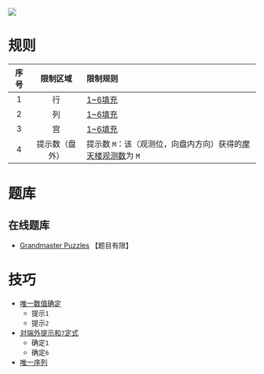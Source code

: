 ![](https://www.gmpuzzles.com/images/blog/GM-SkyscrapersEx.png)

# 规则
| 序号  |  限制区域   | 限制规则                                 |
|:---:|:-------:|:-------------------------------------|
|  1  |    行    | [1~6填充]                             |
|  2  |    列    | [1~6填充]                             |
|  3  |    宫    | [1~6填充]                             |
|  4  | 提示数（盘外） | 提示数 `M`：该（观测位，向盘内方向）获得的[摩天楼观测数]为 `M` |

# 题库

## 在线题库
- [Grandmaster Puzzles](https://www.gmpuzzles.com/blog/skyscrapers-rules-and-info/) 【题目有限】


# 技巧
- [唯一数值确定](https://www.bilibili.com/read/cv10181180)
  - 提示`1`
  - 提示`2`
- [对端外提示和`7`定式](https://www.bilibili.com/read/cv10181180)
  - 确定`1`
  - 确定`6`
- [唯一序列](https://www.bilibili.com/read/cv10181180)

[1~6填充]: ../../../rules.md#1to6填充
[摩天楼观测数]: ../../../rules.md#摩天楼观测数
